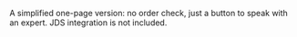 
A simplified one-page version: no order check, just a button to speak with an expert. JDS integration is not included.